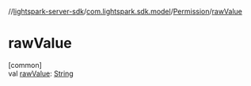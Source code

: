 //[lightspark-server-sdk](../../../index.md)/[com.lightspark.sdk.model](../index.md)/[Permission](index.md)/[rawValue](raw-value.md)

# rawValue

[common]\
val [rawValue](raw-value.md): [String](https://kotlinlang.org/api/latest/jvm/stdlib/kotlin/-string/index.html)
